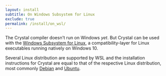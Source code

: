```yaml
---
layout: install
subtitle: On Windows Subsystem for Linux
exclude: true
permalink: /install/on_wsl/
---
```


The Crystal compiler doesn't run on Windows _yet_. But Crystal can be used with the [Windows Subsystem for Linux](https://msdn.microsoft.com/en-us/commandline/wsl/about), a compatibility-layer for Linux executables running natively on Windows 10.

Several Linux distribution are supported by WSL and the installation instructions for Crystal are equal to that of the respective Linux distribution, most commonly [Debian](../on_debian) and [Ubuntu](../on_ubuntu).
